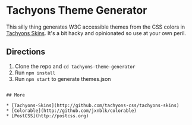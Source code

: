 # Tachyons Theme Generator

This silly thing generates W3C accessible themes from the CSS colors in [Tachyons Skins](http://github.com/tachyons-css/tachyons-skins). It's a bit hacky and opinionated so use at your own peril.

## Directions

1. Clone the repo and `cd tachyons-theme-generator`
2. Run `npm install`
3. Run `npm start` to generate themes.json
```

## More

* [Tachyons-Skins](http://github.com/tachyons-css/tachyons-skins)
* [Colorable](http://github.com/jxnblk/colorable)
* [PostCSS](http://postcss.org)
